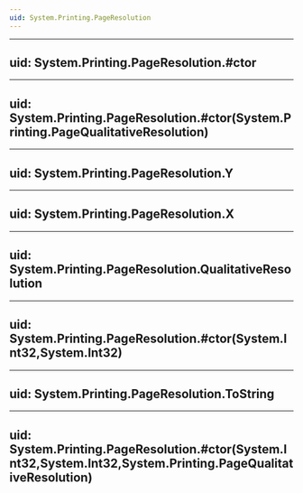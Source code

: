 ```yaml
---
uid: System.Printing.PageResolution
---
```


---
uid: System.Printing.PageResolution.#ctor
---

---
uid: System.Printing.PageResolution.#ctor(System.Printing.PageQualitativeResolution)
---

---
uid: System.Printing.PageResolution.Y
---

---
uid: System.Printing.PageResolution.X
---

---
uid: System.Printing.PageResolution.QualitativeResolution
---

---
uid: System.Printing.PageResolution.#ctor(System.Int32,System.Int32)
---

---
uid: System.Printing.PageResolution.ToString
---

---
uid: System.Printing.PageResolution.#ctor(System.Int32,System.Int32,System.Printing.PageQualitativeResolution)
---
